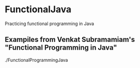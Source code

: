 # FunctionalJava

Practicing functional programming in Java

## Exampiles from Venkat Subramamiam's "Functional Programming in Java"

./FunctionalProgrammingJava
